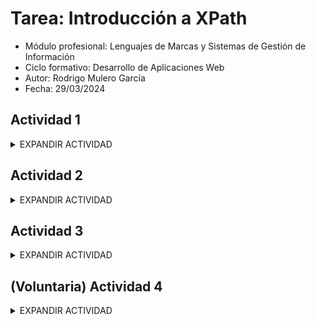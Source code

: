 # Tarea: Introducción a XPath

- Módulo profesional: Lenguajes de Marcas y Sistemas de Gestión de Información
- Ciclo formativo: Desarrollo de Aplicaciones Web
- Autor: Rodrigo Mulero García
- Fecha: 29/03/2024

## Actividad 1
<details>
<summary>EXPANDIR ACTIVIDAD</summary>

Dado el siguiente documento XML, escriba las expresiones XPath que devuelvan la respuesta deseada.

<details>
<summary>Documento XML</summary>

```xml
<?xml version="1.0" encoding="UTF-8"?>
<ies>
  <nombre>Campus Digital</nombre>
  <web>https://campusdigitalfp.com/</web>
  <ciclos>
    <ciclo id="ASIR">
      <nombre>Administración de Sistemas Informáticos en Red</nombre>
      <grado>Superior</grado>
      <decretoTitulo año="2009" />
    </ciclo>
    <ciclo id="DAM">
      <nombre>Desarrollo de Aplicaciones Multiplataforma</nombre>
      <grado>Superior</grado>
      <decretoTitulo año="2010" />
    </ciclo>
    <ciclo id="SMR">
      <nombre>Sistemas Microinformáticos y Redes</nombre>
      <grado>Medio</grado>
      <decretoTitulo año="2008" />
    </ciclo>
  </ciclos>
</ies>
```
</details>


### Actividad 1.1

Nombre del instituto.

<details>
Salida esperada:

```xml
<nombre>Campus Digital</nombre>
```

Consulta XPath:

```xpath
/ies/nombre
```

Salida real:

```xml
<nombre>Campus Digital</nombre>
```
</details>

### Actividad 1.2

Página web del Instituto.

<details>
Salida esperada:

```plaintext
https://campusdigitalfp.com/
```

Consulta XPath:

```xpath
//web/text()
```

Salida real:

```xml
https://campusdigitalfp.com/
```
</details>

### Actividad 1.3

Nombre de los Ciclos Formativos.

<details>
Salida esperada:

```plaintext
Administración de Sistemas Informáticos en Red
Desarrollo de Aplicaciones Multiplataforma
Sistemas Microinformáticos y Redes
```

Consulta XPath:

```xpath
//ciclos/ciclo/nombre/text()
```

Salida real:

```xml
Administración de Sistemas Informáticos en Red
Desarrollo de Aplicaciones Multiplataforma
Sistemas Microinformáticos y Redes
```
</details>

### Actividad 1.4

Siglas por las que se conocen los Ciclos Formativos.

<details>
Salida esperada:

```xpath
id="ASIR"
id="DAM"
id="SMR"
```

Consulta XPath:

```xpath
//ciclos/ciclo/@id
```

Salida real:´

```xml
id="ASIR"
id="DAM"
id="SMR"
```
</details>

### Actividad 1.5

Años en los que se publicaron los decretos de título de los Ciclos Formativos.

<details>
Salida esperada:

```xpath
año="2009"
año="2010"
año="2008"
```

Consulta XPath:

```xpath
//ciclos/ciclo/decretoTitulo/@año
```

Salida real:

```xml
año="2009"
año="2010"
año="2008"
```
</details>

### Actividad 1.6

Ciclos Formativos de Grado Medio (se trata de obtener el elemento `<ciclo>` completo).

<details>
Salida esperada:

> Resuelva este ejercicio de dos formas distintas, en un único paso de búsqueda y en dos pasos de búsqueda.

```xml
<ciclo id="SMR">
  <nombre>Sistemas Microinformáticos y Redes</nombre>
  <grado>Medio</grado>
  <decretoTitulo año="2008"/>
</ciclo>
```

Consulta XPath en un paso:

```xpath
//ciclo[grado='Medio']
```

Consulta XPath en dos pasos:

```xpath
//grado[text()='Medio']/..
```

Salida real:

```xml
<ciclo id="SMR">
      <nombre>Sistemas Microinformáticos y Redes</nombre>
      <grado>Medio</grado>
      <decretoTitulo año="2008"/>
    </ciclo>
```
</details>

### Actividad 1.7

Nombre de los Ciclos Formativos de Grado Superior.

<details>
Salida esperada:

> Resuelva este ejercicio de dos formas distintas, en un único paso de búsqueda y en dos pasos de búsqueda.

```xml
<nombre>Desarrollo de Aplicaciones Multiplataforma</nombre>
<nombre>Administración de Sistemas Informáticos en Red</nombre>
```

Consulta XPath en un paso:

```xpath
/ies/ciclos/ciclo[grado="Superior"]/nombre
```

Consulta XPath en dos pasos:

```xpath
//grado[text()="Superior"]/../nombre
```

Salida real:

```xml
<nombre>Administración de Sistemas Informáticos en Red</nombre>
<nombre>Desarrollo de Aplicaciones Multiplataforma</nombre>
```
</details>

### Actividad 1.8

Nombre de los Ciclos Formativos anteriores a 2010.

<details>
Salida esperada:

> Resuelva este ejercicio de dos formas distintas, en un único paso de búsqueda y en dos pasos de búsqueda.

```plaintext
Administración de Sistemas Informáticos en Red
Sistemas Microinformáticos y Redes
```

Consulta XPath en un paso:

```xpath
//ciclo[decretoTitulo/@año<2010]/nombre/node()
```

Consulta XPath en dos pasos:

```xpath
/ies/ciclos/ciclo/decretoTitulo[@año<2010]/../nombre/node()
```

Salida real:

```xml
Administración de Sistemas Informáticos en Red
Sistemas Microinformáticos y Redes
```
</details>

### Actividad 1.9

Nombre de los Ciclos Formativos de 2008 o 2010.

<details>
Salida esperada:

> Resuelva este ejercicio de dos formas distintas, en un único paso de búsqueda y en dos pasos de búsqueda.

```plaintext
Desarrollo de Aplicaciones Multiplataforma
Sistemas Microinformáticos y Redes
```

Consulta XPath en un paso:

```xpath
//ciclo[decretoTitulo/@año=2010 or decretoTitulo/@año=2008]/nombre/node()
```

Consulta XPath en dos pasos:

```xpath
//decretoTitulo[@año=2010 or @año=2008]/../nombre/node()
```

Salida real:

```xml
Desarrollo de Aplicaciones Multiplataforma
Sistemas Microinformáticos y Redes
```
</details>


### Actividad 1.9 (BIS?)

Invéntate tu propia consulta.
>Obtener todos los nombres de los ciclos que contengan la palabra "informáticos", no case-sensitive.
>>Se trata de una consulta avanzada que puede no mostrarse en todos los visores. [http://xpather.com ](Recomendado)

<details>

Salida esperada:

```xml
<nombre>Administración de Sistemas Informáticos en Red</nombre>
<nombre>Sistemas Microinformáticos y Redes</nombre>
```

Consulta XPath:

```xpath
//nombre[contains(lower-case(text()), 'informáticos')]
```
</details>

</details>

## Actividad 2
<details>
<summary>EXPANDIR ACTIVIDAD</summary>

Dado el siguiente documento XML, escriba las expresiones XPath que devuelvan la respuesta deseada.

<details>
<summary>Documento XML</summary>

```xml
<?xml version="1.0" encoding="UTF-8"?>
<ies>
  <modulos>
    <modulo id="0228">
      <nombre>Aplicaciones web</nombre>
      <curso>2</curso>
      <horasSemanales>4</horasSemanales>
      <ciclo>SMR</ciclo>
    </modulo>
    <modulo id="0372">
      <nombre>Gestión de bases de datos</nombre>
      <curso>1</curso>
      <horasSemanales>5</horasSemanales>
      <ciclo>ASIR</ciclo>
    </modulo>
    <modulo id="0373">
      <nombre>Lenguajes de marcas y sistemas de gestión de información</nombre>
      <curso>1</curso>
      <horasSemanales>3</horasSemanales>
      <ciclo>ASIR</ciclo>
      <ciclo>DAW</ciclo>
    </modulo>
    <modulo id="0378">
      <nombre>Seguridad y Alta Disponibilidad</nombre>
      <curso>2</curso>
      <horasSemanales>2</horasSemanales>
      <ciclo>ASIR</ciclo>
    </modulo>
  </modulos>
</ies>
```
</details>

### Actividad 2.1

Nombre de los módulos que se imparten en el Instituto.

<details>
Salida esperada:

```plaintext
Aplicaciones web
Gestión de bases de datos
Lenguajes de marcas y sistemas de gestión de información
Seguridad y Alta Disponibilidad
```

Consulta XPath:

```xpath
//modulo/nombre/node()
```

Salida real:

```xml
Aplicaciones web
Gestión de bases de datos
Lenguajes de marcas y sistemas de gestión de información
Seguridad y Alta Disponibilidad
```
</details>

### Actividad 2.2

Nombre de los módulos del ciclo ASIR.

<details>
Salida esperada:

```plaintext
Gestión de bases de datos
Lenguajes de marcas y sistemas de gestión de información
Seguridad y Alta Disponibilidad
```

Consulta XPath:

```xpath
//modulo[ciclo="ASIR"]/nombre/node()
```

Salida real:

```xml
Gestión de bases de datos
Lenguajes de marcas y sistemas de gestión de información
Seguridad y Alta Disponibilidad
```
</details>

### Actividad 2.3

Nombre de los módulos que se imparten en el segundo curso de cualquier ciclo.

<details>
Salida esperada:

```plaintext
Aplicaciones web
Seguridad y Alta Disponibilidad
```

Consulta XPath:

```xpath
//modulo[curso="2"]/nombre/node()
```

Salida real:

```xml
Aplicaciones web
Seguridad y Alta Disponibilidad
```
</details>

### Actividad 2.4

Nombre de los módulos de menos de 5 horas semanales.

<details>
Salida esperada:

```plaintext
Aplicaciones web
Lenguajes de marcas y sistemas de gestión de información
Seguridad y Alta Disponibilidad
```

Consulta XPath:

```xpath
//modulo[horasSemanales<5]/nombre/node()
```

Salida real:

```xml
Aplicaciones web
Lenguajes de marcas y sistemas de gestión de información
Seguridad y Alta Disponibilidad
```
</details>

### Actividad 2.5

Nombre de los módulos que se imparten en el primer curso de ASIR.

<details>
Salida esperada:

```plaintext
Gestión de bases de datos
Lenguajes de marcas y sistemas de gestión de información
```

Consulta XPath:

```xpath
//modulo[ciclo="ASIR" and curso="1"]/nombre/node()
```

Salida real:

```xml
Gestión de bases de datos
Lenguajes de marcas y sistemas de gestión de información
```
</details>

### Actividad 2.6

Horas semanales de los módulos de más de 3 horas semanales.

<details>
Salida esperada:

```plaintext
4
5
```

Consulta XPath:

```xpath
//modulo[horasSemanales>3]/horasSemanales/node()
```

Salida real:

```xml
4
5
```
</details>

### Actividad 2.7

Invéntate tu propia consulta.

>Nombre de los módulos con id mayor que 372.

<details>
Salida esperada:

```plaintext
Lenguajes de marcas y sistemas de gestión de información
Seguridad y Alta Disponibilidad
```

Consulta XPath:

```xpath
//modulo[@id>372]/nombre/node()
```

Salida real:

```xml
Lenguajes de marcas y sistemas de gestión de información
Seguridad y Alta Disponibilidad
```
</details>
</details>

## Actividad 3
<details>
<summary>EXPANDIR ACTIVIDAD</summary>

Dado el siguiente documento XML, escriba las expresiones XPath que devuelvan la respuesta deseada.

<details>
<summary>Documento XML</summary>

```xml
<?xml version="1.0" encoding="UTF-8"?>
<ies>
  <nombre>Campus Digital</nombre>
  <web>https://campusdigitalfp.com/</web>
  <ciclos>
    <ciclo id="ASIR">
      <nombre>Administración de Sistemas Informáticos en Red</nombre>
      <grado>Superior</grado>
      <decretoTitulo año="2009" />
    </ciclo>
    <ciclo id="DAW">
      <nombre>Desarrollo de Aplicaciones Web</nombre>
      <grado>Superior</grado>
      <decretoTitulo año="2010" />
    </ciclo>
    <ciclo id="SMR">
      <nombre>Sistemas Microinformáticos y Redes</nombre>
      <grado>Medio</grado>
      <decretoTitulo año="2008" />
    </ciclo>
  </ciclos>
  <modulos>
    <modulo id="0228">
      <nombre>Aplicaciones web</nombre>
      <curso>2</curso>
      <horasSemanales>4</horasSemanales>
      <ciclo>SMR</ciclo>
    </modulo>
    <modulo id="0372">
      <nombre>Gestión de bases de datos</nombre>
      <curso>1</curso>
      <horasSemanales>5</horasSemanales>
      <ciclo>ASIR</ciclo>
    </modulo>
    <modulo id="0373">
      <nombre>Lenguajes de marcas y sistemas de gestión de información</nombre>
      <curso>1</curso>
      <horasSemanales>3</horasSemanales>
      <ciclo>ASIR</ciclo>
      <ciclo>DAW</ciclo>
    </modulo>
    <modulo id="0378">
      <nombre>Seguridad y Alta Disponibilidad</nombre>
      <curso>2</curso>
      <horasSemanales>2</horasSemanales>
      <ciclo>ASIR</ciclo>
    </modulo>
  </modulos>
</ies>
```
</details>

### Actividad 3.1

Nombre de los módulos del ciclo "Sistemas Microinformáticos y Redes" (en la expresión final no deben aparecer las siglas SMR).

<details>
Salida esperada:

```plaintext
Aplicaciones web
```

Consulta XPath:

```xpath
//modulo[not(ciclo="ASIR" or ciclo="DAW")]/nombre/node()
```

Salida real:

```xml
Aplicaciones web
```
</details>

### Actividad 3.2

Nombre de los ciclos que incluyen el módulo "Lenguajes de marcas y sistemas de gestión de información".

<details>
Salida esperada:

```plaintext
Administración de Sistemas Informáticos en Red
Desarrollo de Aplicaciones Web
```

Consulta XPath:

```xpath
//ciclo[@id=//modulo[nombre="Lenguajes de marcas y sistemas de gestión de información"]/ciclo/node()]/nombre/node()
```

Salida real:

```xml
Administración de Sistemas Informáticos en Red
Desarrollo de Aplicaciones Web´´
```
</details>

### Actividad 3.3

Nombre de los módulos de ciclos de Grado Superior.

<details>
Salida esperada:

```plaintext
Gestión de bases de datos
Lenguajes de marcas y sistemas de gestión de información
Seguridad y Alta Disponibilidad
```

Consulta XPath:

```xpath
//modulo[ciclo=//ciclo[grado="Superior"]/@id]/nombre/node()
```
</details>

Salida real:

```xml
Gestión de bases de datos
Lenguajes de marcas y sistemas de gestión de información
Seguridad y Alta Disponibilidad
```

### Actividad 3.4

Nombre de los módulos de ciclos cuyo título se aprobó en 2008.

<details>
Salida esperada:

```plaintext
Aplicaciones web
```

Consulta XPath:

```xpath
//modulo[ciclo=//decretoTitulo[@año="2008"]/../@id]/nombre/node()
```

Salida real:

```xml
Aplicaciones web
```
</details>

### Actividad 3.5

Grado de los ciclos con módulos de primer curso.

<details>
Salida esperada:

```plaintext
Superior
Superior
```

Consulta XPath:

```xpath
//ciclo[@id=//modulo[curso="1"]/ciclo/node()]/grado/node()
```

Salida real:

```xml
Superior
Superior
```
</details>

### Actividad 3.6

Invéntate tu propia consulta.
>Obtener el nombre del módulo con ID mayor de todos.
>>Se trata de una consulta avanzada que puede no mostrarse en todos los visores. [http://xpather.com ](Recomendado)

<details>

Salida esperada:

```plaintext
Seguridad y Alta Disponibilidad
```

Consulta XPath:

```xpath
//modulo[number(@id) = max(//modulo/number(@id))]/nombre/node()
```

Salida real:

```xml

```
</details>
</details>

## (Voluntaria) Actividad 4
<details>
<summary>EXPANDIR ACTIVIDAD</summary>

Dado el siguiente fichero XML:

<details>
<summary>Documento XML</summary>

```xml
<?xml version="1.0" encoding="UTF-8"?>
<universidad>

    <nombre>Universidad de Zaragoza</nombre>
    <pais>España</pais>

    <!-- GRADOS -->

    <grados>

        <grado id="g01">
            <nombre>Grado en Ingeniería Informática</nombre>
            <plan>2003</plan>
            <creditos>250</creditos>
            <centro>Escuela de Informática</centro>
        </grado>

        <grado id="g02">
            <nombre>Grado en Administración y Dirección de Empresas</nombre>
            <plan>2000</plan>
            <creditos>275</creditos>
            <centro>Facultad de Ciencias Sociales</centro>
        </grado>

        <grado id="g03">
            <nombre>Grado en Relaciones Laborales</nombre>
            <plan>2000</plan>
            <creditos>280</creditos>
            <centro>Facultad de Ciencias Sociales</centro>
            <subdirector>Alfonso Martín Luque</subdirector>
        </grado>

        <grado id="g04">
            <nombre>Grado en Quimica</nombre>
            <plan>2003</plan>
            <creditos>175</creditos>
            <centro>Facultad de Ciencias Experimentales</centro>
        </grado>

        <grado id="g05">
            <nombre>Grado en Biotecnología</nombre>
            <plan>2000</plan>
            <creditos>175</creditos>
            <centro>Facultad de Ciencias</centro>
        </grado>

        <grado id="g06">
            <nombre>Grado en Humanidades</nombre>
            <plan>1980</plan>
            <creditos>475</creditos>
            <centro>Facultad de Humanidades</centro>
        </grado>

    </grados>

    <!-- ASIGNATURAS -->

    <asignaturas>

        <asignatura id="a01" titulacion="g01">
            <nombre>Ofimática</nombre>
            <creditosTeoricos>3</creditosTeoricos>
            <creditosPracticos>1.5</creditosPracticos>
            <trimestre>1</trimestre>
        </asignatura>

        <asignatura id="a02" titulacion="g01">
            <nombre>Ingeniería del Software</nombre>
            <creditosTeoricos>6</creditosTeoricos>
            <creditosPracticos>1.5</creditosPracticos>
            <trimestre>2</trimestre>
        </asignatura>

        <asignatura id="a03" titulacion="g02">
            <nombre>Administración de Empresas</nombre>
            <creditosTeoricos>4</creditosTeoricos>
            <creditosPracticos>1.5</creditosPracticos>
            <trimestre>1</trimestre>
        </asignatura>

        <asignatura id="a04" titulacion="g02">
            <nombre>Derecho Internacional</nombre>
            <creditosTeoricos>4</creditosTeoricos>
            <creditosPracticos>5</creditosPracticos>
            <trimestre>1</trimestre>
        </asignatura>

        <asignatura id="a05" titulacion="g04">
            <nombre>Pedagogía</nombre>
            <creditosTeoricos>4</creditosTeoricos>
            <creditosPracticos>1.5</creditosPracticos>
            <trimestre>2</trimestre>
        </asignatura>

        <asignatura id="a06" titulacion="g03">
            <nombre>Didáctica</nombre>
            <creditosTeoricos>4</creditosTeoricos>
            <creditosPracticos>3</creditosPracticos>
            <trimestre>2</trimestre>
        </asignatura>

        <asignatura id="a07" titulacion="g04">
            <nombre>Tecnología de los Alimentos</nombre>
            <creditosTeoricos>1.5</creditosTeoricos>
            <creditosPracticos>7.5</creditosPracticos>
            <trimestre>2</trimestre>
        </asignatura>

        <asignatura id="a08" titulacion="g01">
            <nombre>Bases de Datos</nombre>
            <creditosTeoricos>4.5</creditosTeoricos>
            <creditosPracticos>5.5</creditosPracticos>
            <trimestre>1</trimestre>
        </asignatura>

        <asignatura id="a09" titulacion="g06">
            <nombre>Historia del Pensamiento</nombre>
            <creditosTeoricos>6</creditosTeoricos>
            <creditosPracticos>0</creditosPracticos>
            <trimestre>2</trimestre>
        </asignatura>

    </asignaturas>

    <!-- ALUMNOS -->

    <alumnos>

        <alumno id="e01">
            <apellido1>Rivas</apellido1>
            <apellido2>Santos</apellido2>
            <nombre>Víctor Manuel</nombre>
            <sexo>Hombre</sexo>
            <estudios>
                <grado codigo="g01" />
                <asignaturas>
                    <asignatura codigo="a01" />
                    <asignatura codigo="a03" />
                    <asignatura codigo="a05" />
                    <asignatura codigo="a09" />
                </asignaturas>
            </estudios>
        </alumno>

        <alumno id="e02">
            <apellido1>Pérez</apellido1>
            <apellido2>García</apellido2>
            <nombre>Luisa</nombre>
            <sexo>Mujer</sexo>
            <estudios>
                <grado codigo="g02" />
                <asignaturas>
                    <asignatura codigo="a02" />
                    <asignatura codigo="a01" />
                </asignaturas>
                <proyecto>Web de IBM.com</proyecto>
            </estudios>

        </alumno>

        <alumno id="e03" beca="si">
            <apellido1>Pérez</apellido1>
            <apellido2>Romero</apellido2>
            <nombre>Fernando</nombre>
            <sexo>Hombre</sexo>
            <estudios>
                <grado codigo="g02" />
                <asignaturas>
                    <asignatura codigo="a02" />
                    <asignatura codigo="a01" />
                    <asignatura codigo="a04" />
                    <asignatura codigo="a09" />
                </asignaturas>
            </estudios>
        </alumno>

        <alumno id="e04">
            <apellido1>Avalón</apellido1>
            <apellido2>Jiménez</apellido2>
            <nombre>María</nombre>
            <sexo>Mujer</sexo>
            <estudios>
                <grado codigo="g01" />
                <asignaturas>
                    <asignatura codigo="a02" />
                    <asignatura codigo="a01" />
                    <asignatura codigo="a07" />
                </asignaturas>
                <proyecto>Estudio de Salinidad del Pantano Iris</proyecto>
            </estudios>
        </alumno>

    </alumnos>

</universidad>
```
</details>

Obtén la siguiente información.

### Actividad 4.01

Nombre de la Universidad.

<details>

Salida esperada:

```plaintext
Universidad de Zaragoza
```

Consulta XPath:

```xpath
/universidad/nombre/node()
```
</details>

### Actividad 4.02

País de la Universidad.

<details>

Salida esperada:

```plaintext
España
```

Consulta XPath:

```xpath
/universidad/pais/node()
```
</details>

### Actividad 4.03

Nombres de los grados.

<details>

Salida esperada:

```plaintext
Grado en Ingeniería Informática
Grado en Administración y Dirección de Empresas
Grado en Relaciones Laborales
Grado en Quimica
Grado en Biotecnología
Grado en Humanidades
```

Consulta XPath:

```xpath
//grado/nombre/node()
```
</details>

### Actividad 4.04

Años de plan de estudio de los grados.

<details>

Salida esperada:

```plaintext
2003
2000
2000
2003
2000
1980
```

Consulta XPath:

```xpath
//grados/grado/plan/text()
```

Consulta XPath [v2.0](https://www.freeformatter.com/xpath-tester.html) eliminando duplicados.

Salida esperada:

```plaintext
2003
2000
1980
```

```xpath
distinct-values(//grados/grado/plan/text())
```
Consulta XPath [v2.0](https://www.freeformatter.com/xpath-tester.html) iterando por grupos y concatenando contenido de dos etiquetas.

Salida esperada:

```plaintext
2003 | Grado en Ingeniería Informática 
2000 | Grado en Administración y Dirección de Empresas 
2000 | Grado en Relaciones Laborales 
2003 | Grado en Quimica 
2000 | Grado en Biotecnología 
1980 | Grado en Humanidades
```

```xpath
for $g in //grados/grado return concat($g/plan/text(), ' | ', $g/nombre/text())
```

</details>

### Actividad 4.05

Nombres de todos los alumnos.

<details>

Salida esperada:

```plaintext
Víctor Manuel
Luisa
Fernando
María
```

Consulta XPath:

```xpath
//alumno/nombre/text()
```
</details>

### Actividad 4.06

Identificadores de todos los grados.

<details>

Salida esperada:

```plaintext
g01
g02
g03
g04
g05
g06
```

Consulta XPath:

```xpath
//grado/@id
```
</details>

### Actividad 4.07

Datos del grado cuyo id es g01.

<details>

Salida esperada:

```plaintext
<nombre>Grado en Ingeniería Informática</nombre>
<plan>2003</plan>
<creditos>250</creditos>
<centro>Escuela de Informática</centro>
```

Consulta XPath:

```xpath
//grado[@id="g01"]/* 
```

</details>

### Actividad 4.08

Centro en que se estudia el grado cuyo id es g02.

<details>

Salida esperada:

```plaintext
Facultad de Ciencias Sociales
```

Consulta XPath:

```xpath
//grado[@id="g02"]/centro/text()
```
</details>

### Actividad 4.09

Nombre de las grados que tengan subdirector.

<details>

Salida esperada:

```plaintext
Grado en Relaciones Laborales
```

Consulta XPath:

```xpath
//grado[subdirector]/nombre/text()
```
</details>

### Actividad 4.10

Nombre de los alumnos que estén haciendo proyecto.

<details>

Salida esperada:

```plaintext
Luisa
María
```

Consulta XPath:

```xpath
//alumno[estudios/proyecto]/nombre/text()
```
</details>

### Actividad 4.11

Códigos de los grados en los que hay algún alumno matriculado.

<details>

Salida esperada:

```plaintext
g01
g02
g02
g01
```

Consulta XPath:

```xpath
//alumno/estudios/grado/@codigo
```
</details>

### Actividad 4.12

Apellidos y Nombre de los alumnos con beca.

<details>

Salida esperada:

```plaintext
Pérez Romero, Fernando
```

Consulta XPath:

```xpath
//alumno[@beca="si"]/concat(apellido1, " " ,apellido2, ", " ,nombre)
```
</details>

### Actividad 4.13

Nombre de las asignaturas del grado g04.

<details>

Salida esperada:

```plaintext
Pedagogía
Tecnología de los Alimentos
```

Consulta XPath:

```xpath
//asignaturas/asignatura[@titulacion="g04"]/nombre/text()
```
</details>

### Actividad 4.14

Nombre de las asignaturas de segundo trimestre.

<details>

Salida esperada:

```plaintext
Ingeniería del Software
Pedagogía
Didáctica
Tecnología de los Alimentos
Historia del Pensamiento
```

Consulta XPath:

```xpath
//asignaturas/asignatura[trimestre="2"]/nombre/text()
```
</details>

### Actividad 4.15

Nombre de las asignaturas que no tienen 4 créditos teóricos.

<details>

Salida esperada:

```plaintext
Ofimática
Ingeniería del Software
Tecnología de los Alimentos
Bases de Datos
Historia del Pensamiento
```

Consulta XPath:

```xpath
//asignaturas/asignatura[creditosTeoricos!="4"]/nombre/text()
```
</details>

### Actividad 4.16

Código del grado que estudia el último alumno.

<details>

Salida esperada:

```plaintext
g01
```

Consulta XPath:

```xpath
//alumnos/alumno[last()]/estudios/grado/@codigo
```
</details>

### Actividad 4.17

Código de las asignaturas que estudian mujeres.

<details>

Salida esperada:

```plaintext
a02
a01
a02
a01
a07
```

Consulta XPath:

```xpath
//alumnos/alumno[sexo="Mujer"]//asignatura/@codigo
```
</details>

### Actividad 4.18

Nombre de los alumnos matriculados en la asignatura a02.

<details>

Salida esperada:

```plaintext
Víctor Manuel
Luisa
Fernando
María
```

Consulta XPath:

```xpath
//alumno[//asignatura/@codigo="a02"]/nombre/text()
```
</details>

### Actividad 4.19

Códigos de los grados que estudian los alumnos matriculados en alguna asignatura.

<details>

Salida esperada:

```plaintext
g01
g02
g02
g01
```

Consulta XPath:

```xpath
//alumno[//asignatura]//grado/@codigo
```
</details>

### Actividad 4.20

Apellidos de todos los hombres.

<details>

Salida esperada:

```plaintext
Rivas Santos
Pérez Romero
```

Consulta XPath [v2.0](https://www.freeformatter.com/xpath-tester.html) iterando por grupos y concatenando contenido de dos etiquetas.

```xpath
for $g in //alumnos/alumno[sexo="Hombre"] return concat($g/apellido1, " ", $g/apellido2)
```
>La solución para consultas XPath v1.0 devuelve los apellidos por separado, se podrían procesar posteriormente, pero no es lo ideal.
>>```xpath
>>//alumno[sexo='Hombre']/apellido1/text() | //alumno[sexo='Hombre']/apellido2/text()
>>```

</details>

### Actividad 4.21

Nombre de la grado que estudia Víctor Manuel.

<details>

Salida esperada:

```plaintext
Grado en Ingeniería Informática
```

Consulta XPath:

```xpath
//grados/grado[@id=//alumno[nombre="Víctor Manuel"]//grado/@codigo]/nombre/text()
```
</details>

### Actividad 4.22

Nombre de las asignaturas que estudia Luisa.

<details>

Salida esperada:

```plaintext
Ofimática
Ingeniería del Software
```

Consulta XPath:

```xpath
//asignaturas/asignatura[@id=//alumno[nombre="Luisa"]//asignatura/@codigo]/nombre/text()
```
</details>

### Actividad 4.23

Primer apellido de los alumnos matriculados en Ingeniería del Software.

<details>

Salida esperada:

```plaintext
Pérez
Pérez
Avalón
```

Consulta XPath:

```xpath
//alumno[descendant::*/@codigo=//asignaturas/asignatura[nombre="Ingeniería del Software"]/@id]/apellido1/text()
```
</details>

### Actividad 4.24

Nombre de los grados que estudian los alumnos matriculados en la asignatura Tecnología de los Alimentos.

<details>

Salida esperada:

```plaintext
Grado en Ingeniería Informática
```

Consulta XPath:

```xpath
//grado[@id=//alumno[.//@codigo=//asignatura[nombre="Tecnología de los Alimentos"]/@id]//grado/@codigo]/nombre/text()
```
</details>

### Actividad 4.25

Nombre de los alumnos matriculados en grados que no tienen subdirector.

<details>

Salida esperada:

```plaintext
Víctor Manuel
Luisa
Fernando
María
```

Consulta XPath:

```xpath
//alumno[.//grado/@codigo=//grado[not(subdirector)]/@id]/nombre/text()
```
</details>

### Actividad 4.26

Nombre de los alumnos matriculados en asignaturas con 0 créditos prácticos y que estudien el grado de Ingeniería Informática .

<details>

Salida esperada:

```plaintext
Víctor Manuel
```

Consulta XPath:

```xpath
//alumno[.//@codigo=//asignatura[creditosPracticos="0"]/@id and .//@codigo=//grado[nombre="Grado en Ingeniería Informática"]/@id]/nombre/text()
```
</details>

### Actividad 4.27

Nombre de los alumnos que estudian grados cuyos planes son anteriores a 2002.

<details>

Salida esperada:

```plaintext
Luisa
Fernando
```

Consulta XPath:

```xpath
//alumno[.//grado/@codigo=//grado[plan<2002]/@id]/nombre/text()
```
</details>

### Actividad 4.28

Invéntate tu propia consulta.

<details>

Salida esperada:

```plaintext

```

Consulta XPath:

```xpath

```
</details>

</details>